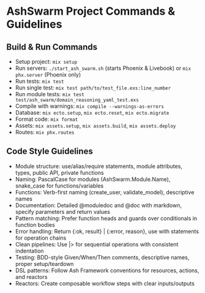 # AshSwarm Project Commands & Guidelines

## Build & Run Commands
- Setup project: `mix setup`
- Run servers: `./start_ash_swarm.sh` (starts Phoenix & Livebook) or `mix phx.server` (Phoenix only)
- Run tests: `mix test`
- Run single test: `mix test path/to/test_file.exs:line_number`
- Run module tests: `mix test test/ash_swarm/domain_reasoning_yaml_test.exs`
- Compile with warnings: `mix compile --warnings-as-errors`
- Database: `mix ecto.setup`, `mix ecto.reset`, `mix ecto.migrate`
- Format code: `mix format`
- Assets: `mix assets.setup`, `mix assets.build`, `mix assets.deploy`
- Routes: `mix phx.routes`

## Code Style Guidelines
- Module structure: use/alias/require statements, module attributes, types, public API, private functions
- Naming: PascalCase for modules (AshSwarm.Module.Name), snake_case for functions/variables
- Functions: Verb-first naming (create_user, validate_model), descriptive names
- Documentation: Detailed @moduledoc and @doc with markdown, specify parameters and return values
- Pattern matching: Prefer function heads and guards over conditionals in function bodies
- Error handling: Return {:ok, result} | {:error, reason}, use with statements for operation chains
- Clean pipelines: Use |> for sequential operations with consistent indentation
- Testing: BDD-style Given/When/Then comments, descriptive names, proper setup/teardown
- DSL patterns: Follow Ash Framework conventions for resources, actions, and reactors
- Reactors: Create composable workflow steps with clear inputs/outputs